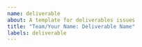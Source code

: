 ```yaml
---
name: deliverable
about: A template for deliverables issues
title: "Team/Your Name: Deliverable Name"
labels: deliverable
---
```


<!--
  make this issue easy to find:

  - milestone: the current module
  - assign: yourself (and all group members, if it's a group project)
  - labels: `week-x`, `individual` or `group`
  - project board: move this issue to the `deliverables` board
-->

<!-- if it's a group project, list all members and include team roles:

- name: _project lead_
- name: _repository owner_
- name: _other roles?_
- name
- ...
-->

<!-- describe the deliverable -->

<!-- paste the checklist from the module README -->
